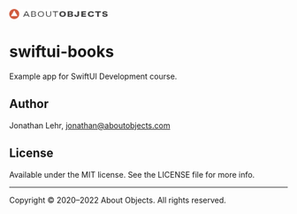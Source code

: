 <div>
<a href="https://www.aboutobjects.com"><img src="ao-logo.png" height=18 style="height: 18px;"/></a>
</div>

# swiftui-books
Example app for SwiftUI Development course.

## Author
Jonathan Lehr, jonathan@aboutobjects.com

## License
Available under the MIT license. See the LICENSE file for more info.

___

Copyright © 2020–2022 About Objects. All rights reserved.

